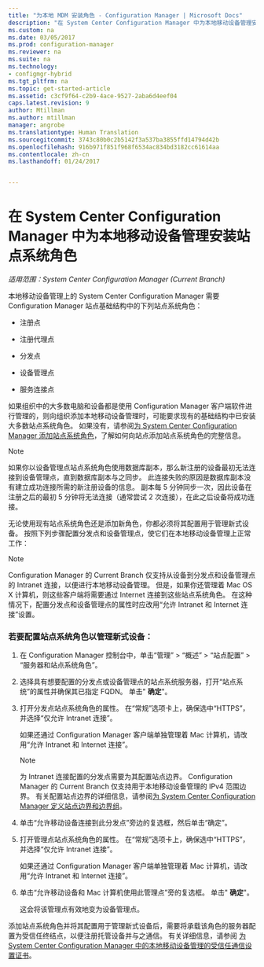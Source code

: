 ```yaml
---
title: "为本地 MDM 安装角色 - Configuration Manager | Microsoft Docs"
description: "在 System Center Configuration Manager 中为本地移动设备管理安装站点系统角色。"
ms.custom: na
ms.date: 03/05/2017
ms.prod: configuration-manager
ms.reviewer: na
ms.suite: na
ms.technology:
- configmgr-hybrid
ms.tgt_pltfrm: na
ms.topic: get-started-article
ms.assetid: c3cf9f64-c2b9-4ace-9527-2aba6d4eef04
caps.latest.revision: 9
author: Mtillman
ms.author: mtillman
manager: angrobe
ms.translationtype: Human Translation
ms.sourcegitcommit: 3743c80b0c2b5142f3a537ba3855ffd14794d42b
ms.openlocfilehash: 916b971f851f968f6534ac834bd3182cc61614aa
ms.contentlocale: zh-cn
ms.lasthandoff: 01/24/2017


---
```

# <a name="install-site-system-roles-for-on-premises-mobile-device-management-in-system-center-configuration-manager"></a>在 System Center Configuration Manager 中为本地移动设备管理安装站点系统角色

*适用范围：System Center Configuration Manager (Current Branch)*

本地移动设备管理上的 System Center Configuration Manager 需要 Configuration Manager 站点基础结构中的下列站点系统角色：  

-   注册点  

-   注册代理点  

-   分发点  

-   设备管理点  

-   服务连接点  

 如果组织中的大多数电脑和设备都是使用 Configuration Manager 客户端软件进行管理的，则向组织添加本地移动设备管理时，可能要求现有的基础结构中已安装大多数站点系统角色。 如果没有，请参阅[为 System Center Configuration Manager 添加站点系统角色](../../core/servers/deploy/configure/add-site-system-roles.md)，了解如何向站点添加站点系统角色的完整信息。  

> [!NOTE]  
>  如果你以设备管理点站点系统角色使用数据库副本，那么新注册的设备最初无法连接到设备管理点，直到数据库副本与之同步。 此连接失败的原因是数据库副本没有建立成功连接所需的新注册设备的信息。 副本每 5 分钟同步一次，因此设备在注册之后的最初 5 分钟将无法连接（通常尝试 2 次连接），在此之后设备将成功连接。  

 无论使用现有站点系统角色还是添加新角色，你都必须将其配置用于管理新式设备。 按照下列步骤配置分发点和设备管理点，使它们在本地移动设备管理上正常工作：  

> [!NOTE]  
>  Configuration Manager 的 Current Branch 仅支持从设备到分发点和设备管理点的 Intranet 连接，以便进行本地移动设备管理。 但是，如果你还管理着 Mac OS X 计算机，则这些客户端将需要通过 Internet 连接到这些站点系统角色。 在这种情况下，配置分发点和设备管理点的属性时应改用“允许 Intranet 和 Internet 连接”设置。  

### <a name="to-configure-site-system-roles-to-manage-modern-devices"></a>若要配置站点系统角色以管理新式设备：  

1.  在 Configuration Manager 控制台中，单击“管理” > “概述” > “站点配置” > “服务器和站点系统角色”。  

2.  选择具有想要配置的分发点或设备管理点的站点系统服务器，打开“站点系统”的属性并确保其已指定 FQDN。 单击" **确定**"。  

3.  打开分发点站点系统角色的属性。 在“常规”选项卡上，确保选中“HTTPS”，并选择“仅允许 Intranet 连接”。  

     如果还通过 Configuration Manager 客户端单独管理着 Mac 计算机，请改用“允许 Intranet 和 Internet 连接”。  

    > [!NOTE]  
    >  为 Intranet 连接配置的分发点需要为其配置站点边界。 Configuration Manager 的 Current Branch 仅支持用于本地移动设备管理的 IPv4 范围边界。 有关配置站点边界的详细信息，请参阅[为 System Center Configuration Manager 定义站点边界和边界组](../../core/servers/deploy/configure/define-site-boundaries-and-boundary-groups.md)。  

4.  单击“允许移动设备连接到此分发点”旁边的复选框，然后单击“确定”。  

5.  打开管理点站点系统角色的属性。 在“常规”选项卡上，确保选中“HTTPS”，并选择“仅允许 Intranet 连接”。  

     如果还通过 Configuration Manager 客户端单独管理着 Mac 计算机，请改用“允许 Intranet 和 Internet 连接”。  

6.  单击“允许移动设备和 Mac 计算机使用此管理点”旁的复选框。 单击" **确定**"。  

     这会将该管理点有效地变为设备管理点。  

 添加站点系统角色并将其配置用于管理新式设备后，需要将承载该角色的服务器配置为受信任终结点，以便注册托管设备并与之通信。 有关详细信息，请参阅 [为 System Center Configuration Manager 中的本地移动设备管理的受信任通信设置证书](../../mdm/get-started/set-up-certificates-on-premises-mdm.md)。  

